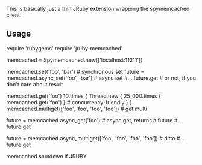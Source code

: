 This is basically just a thin JRuby extension wrapping the
spymemcached client.

Usage
-----

require 'rubygems'
require 'jruby-memcached'

memcached = Spymemcached.new(['localhost:11211'])

memcached.set('foo', 'bar') # synchronous set
future = memcached.async_set('foo', 'bar') # async set
#...
future.get # or not, if you don't care about result

memcached.get('foo')
10.times {
  Thread.new {
    25_000.times { memcached.get('foo') } # concurrency-friendly
  }
}
memcached.multiget(['foo', 'foo', 'foo', 'foo']) # get multi

future = memcached.async_get('foo') # async get, returns a future
#...
future.get

future = memcached.async_multiget(['foo', 'foo', 'foo', 'foo']) # ditto
#...
future.get

memcached.shutdown if JRUBY